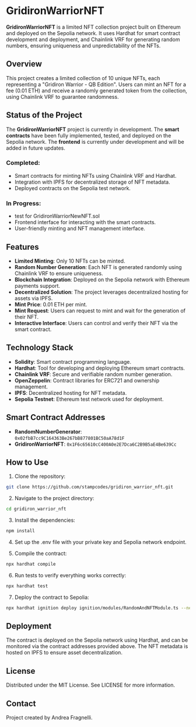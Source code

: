 # GridironWarriorNFT

**GridironWarriorNFT** is a limited NFT collection project built on Ethereum and deployed on the Sepolia network. It uses Hardhat for smart contract development and deployment, and Chainlink VRF for generating random numbers, ensuring uniqueness and unpredictability of the NFTs.

## Overview

This project creates a limited collection of 10 unique NFTs, each representing a "Gridiron Warrior - QB Edition". Users can mint an NFT for a fee (0.01 ETH) and receive a randomly generated token from the collection, using Chainlink VRF to guarantee randomness.

## Status of the Project

The **GridironWarriorNFT** project is currently in development. The **smart contracts** have been fully implemented, tested, and deployed on the Sepolia network. The **frontend** is currently under development and will be added in future updates.

### Completed:

- Smart contracts for minting NFTs using Chainlink VRF and Hardhat.
- Integration with IPFS for decentralized storage of NFT metadata.
- Deployed contracts on the Sepolia test network.

### In Progress:

- test for GridironWarriorNewNFT.sol
- Frontend interface for interacting with the smart contracts.
- User-friendly minting and NFT management interface.

## Features

- **Limited Minting**: Only 10 NFTs can be minted.
- **Random Number Generation**: Each NFT is generated randomly using Chainlink VRF to ensure uniqueness.
- **Blockchain Integration**: Deployed on the Sepolia network with Ethereum payments support.
- **Decentralized Solution**: The project leverages decentralized hosting for assets via IPFS.
- **Mint Price**: 0.01 ETH per mint.
- **Mint Request**: Users can request to mint and wait for the generation of their NFT.
- **Interactive Interface**: Users can control and verify their NFT via the smart contract.

## Technology Stack

- **Solidity**: Smart contract programming language.
- **Hardhat**: Tool for developing and deploying Ethereum smart contracts.
- **Chainlink VRF**: Secure and verifiable random number generation.
- **OpenZeppelin**: Contract libraries for ERC721 and ownership management.
- **IPFS**: Decentralized hosting for NFT metadata.
- **Sepolia Testnet**: Ethereum test network used for deployment.

## Smart Contract Addresses

- **RandomNumberGenerator**: `0x02fbB7cc9C164363Be267bB877801BC50aA78d1F`
- **GridironWarriorNFT**: `0x1F6c65610cC400A0e2E7Dca6C2B9B5aE4Be639Cc`

## How to Use

1. Clone the repository:

```bash
git clone https://github.com/stampcodes/gridiron_warrior_nft.git
```

2. Navigate to the project directory:

```bash
cd gridiron_warrior_nft
```

3. Install the dependencies:

```bash
npm install
```

4. Set up the .env file with your private key and Sepolia network endpoint.

5. Compile the contract:

```bash
npx hardhat compile
```

6. Run tests to verify everything works correctly:

```bash
npx hardhat test
```

7. Deploy the contract to Sepolia:

```bash
npx hardhat ignition deploy ignition/modules/RandomAndNFTModule.ts --network sepolia
```

## Deployment

The contract is deployed on the Sepolia network using Hardhat, and can be monitored via the contract addresses provided above. The NFT metadata is hosted on IPFS to ensure asset decentralization.

## License

Distributed under the MIT License. See LICENSE for more information.

## Contact

Project created by Andrea Fragnelli.
